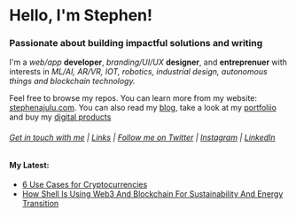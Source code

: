   <!-- Hello there! Feel free to make this your own but kindly don't use my data. Attributions are welcomed & appreciated --> 

# Hello, I'm Stephen!

### Passionate about building impactful solutions and writing

I'm a _web/app_ **developer**, _branding/UI/UX_ **designer**, and **entreprenuer** with interests in _ML/AI, AR/VR, IOT, robotics, industrial design, autonomous things and blockchain technology._

Feel free to browse my repos. You can learn more from my website: [stephenajulu.com](https://stephenajulu.com). You can also read my [blog](https://stephenajulu.com/blog), take a look at my [portfoliio](https://stephenajulu.com/portfolio) and buy my [digital products](https://stephenajulu.com/store)

###### [Get in touch with me](https://stephenajulu.com/contact) | [Links](https://stephenajulu.com/links) | [Follow me on Twitter](https://twitter.com/stephenajulu) | [Instagram](https://instagram.com/stephenajulu) | [LinkedIn](https://linkedin.com/in/stephenajulu)


#### My Latest:

<!-- BLOG-POST-LIST:START -->
- [6 Use Cases for Cryptocurrencies](https://stephenajulu.com/blog/6-use-cases-for-cryptocurrency/)
- [How Shell Is Using Web3 And Blockchain For Sustainability And Energy Transition](https://stephenajulu.com/blog/how-shell-is-using-web3-and-blockchain-for-sustainability-and-energy-transition/)
<!-- BLOG-POST-LIST:END -->

